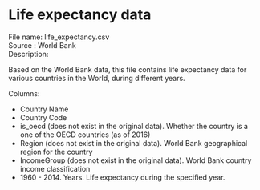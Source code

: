 # Life expectancy data

File name:  life_expectancy.csv      
Source   :  World Bank         
Description:

Based on the World Bank data, this file contains life expectancy data for various countries in the World, during different years.

Columns:
* Country Name
* Country Code
* is_oecd (does not exist in the original data). Whether the country is a one of the OECD countries (as of 2016)
* Region (does not exist in the original data). World Bank geographical region for the country
* IncomeGroup (does not exist in the original data). World Bank country income classification
* 1960 - 2014. Years. Life expectancy during the specified year.

